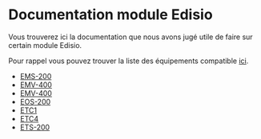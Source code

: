 # Documentation module Edisio

Vous trouverez ici la documentation que nous avons jugé utile de faire sur certain module Edisio.

Pour rappel vous pouvez trouver la liste des équipements compatible [ici](equipement.compatible.md).

- [EMS-200](edisio.EMS-200_-_Capteur_de_mouvement.md)
- [EMV-400](edisio.EMV-400_-_Eclairage.md)
- [EMV-400](edisio.EMV-400_-_Volet.md)
- [EOS-200](edisio.EOS-200_-_Capteur_d'ouverture.md)
- [ETC1](edisio.ETC1_-_Télécommande_Smile.md)
- [ETC4](edisio.ETC4_-_Télécommande.md)
- [ETS-200](edisio.ETS-200_-_Capteur_de_température.md)
